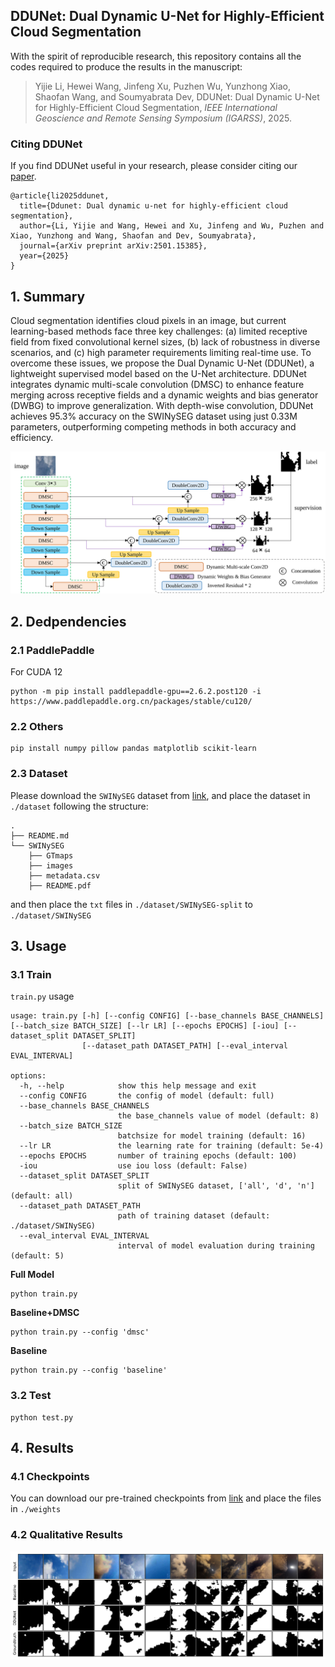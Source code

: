 ## DDUNet: Dual Dynamic U-Net for Highly-Efficient Cloud Segmentation

With the spirit of reproducible research, this repository contains all the codes required to produce the results in the manuscript: 

> Yijie Li, Hewei Wang, Jinfeng Xu, Puzhen Wu, Yunzhong Xiao, Shaofan Wang, and Soumyabrata Dev, DDUNet: Dual Dynamic U-Net for Highly-Efficient Cloud Segmentation, *IEEE International Geoscience and Remote Sensing Symposium (IGARSS)*, 2025.

### Citing DDUNet
If you find DDUNet useful in your research, please consider citing our [paper](https://arxiv.org/abs/2501.15385).
```
@article{li2025ddunet,
  title={Ddunet: Dual dynamic u-net for highly-efficient cloud segmentation},
  author={Li, Yijie and Wang, Hewei and Xu, Jinfeng and Wu, Puzhen and Xiao, Yunzhong and Wang, Shaofan and Dev, Soumyabrata},
  journal={arXiv preprint arXiv:2501.15385},
  year={2025}
}
```

## 1. Summary

Cloud segmentation identifies cloud pixels in an image, but current learning-based methods face three key challenges: (a) limited receptive field from fixed convolutional kernel sizes, (b) lack of robustness in diverse scenarios, and (c) high parameter requirements limiting real-time use. To overcome these issues, we propose the Dual Dynamic U-Net (DDUNet), a lightweight supervised model based on the U-Net architecture. DDUNet integrates dynamic multi-scale convolution (DMSC) to enhance feature merging across receptive fields and a dynamic weights and bias generator (DWBG) to improve generalization. With depth-wise convolution, DDUNet achieves 95.3% accuracy on the SWINySEG dataset using just 0.33M parameters, outperforming competing methods in both accuracy and efficiency.

![](./assets/ddunet-pipeline.svg)

## 2. Dedpendencies

### 2.1 PaddlePaddle

For CUDA 12

```
python -m pip install paddlepaddle-gpu==2.6.2.post120 -i https://www.paddlepaddle.org.cn/packages/stable/cu120/
```

### 2.2 Others

```
pip install numpy pillow pandas matplotlib scikit-learn 
```

### 2.3 Dataset

Please download the `SWINySEG` dataset from [link](https://vintage.winklerbros.net/swinyseg.html), and place the dataset in `./dataset` following the structure:

```
.
├── README.md
└── SWINySEG
    ├── GTmaps
    ├── images
    ├── metadata.csv
    ├── README.pdf

```

and then place the `txt` files in `./dataset/SWINySEG-split` to `./dataset/SWINySEG`

## 3. Usage

### 3.1 Train

`train.py` usage
```
usage: train.py [-h] [--config CONFIG] [--base_channels BASE_CHANNELS] [--batch_size BATCH_SIZE] [--lr LR] [--epochs EPOCHS] [-iou] [--dataset_split DATASET_SPLIT]
                [--dataset_path DATASET_PATH] [--eval_interval EVAL_INTERVAL]

options:
  -h, --help            show this help message and exit
  --config CONFIG       the config of model (default: full)
  --base_channels BASE_CHANNELS
                        the base_channels value of model (default: 8)
  --batch_size BATCH_SIZE
                        batchsize for model training (default: 16)
  --lr LR               the learning rate for training (default: 5e-4)
  --epochs EPOCHS       number of training epochs (default: 100)
  -iou                  use iou loss (default: False)
  --dataset_split DATASET_SPLIT
                        split of SWINySEG dataset, ['all', 'd', 'n'] (default: all)
  --dataset_path DATASET_PATH
                        path of training dataset (default: ./dataset/SWINySEG)
  --eval_interval EVAL_INTERVAL
                        interval of model evaluation during training (default: 5)
```

**Full Model**

```
python train.py
```

**Baseline+DMSC**

```
python train.py --config 'dmsc'
```

**Baseline**

```
python train.py --config 'baseline'
```

### 3.2 Test

```
python test.py
```

## 4. Results

### 4.1 Checkpoints

You can download our pre-trained checkpoints from [link](https://drive.google.com/drive/folders/1QayN1JY4SCkkT30h7lgRiLtbQVIZ0hth?usp=sharing) and place the files in `./weights`

### 4.2 Qualitative Results
![](./results/test_pred.svg)
